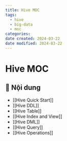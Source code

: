 ```yaml
---
title: Hive MOC
tags:
  - hive
  - big-data
  - moc
categories: 
date created: 2024-03-22
date modified: 2024-03-22
---
```


# Hive MOC

## 📖 Nội dung

- [[Hive Quick Start]]
- [[Hive DDL]]
- [[Hive Table]]
- [[Hive Index and View]]
- [[Hive DML]]
- [[Hive Query]]
- [[Hive Operations]]
